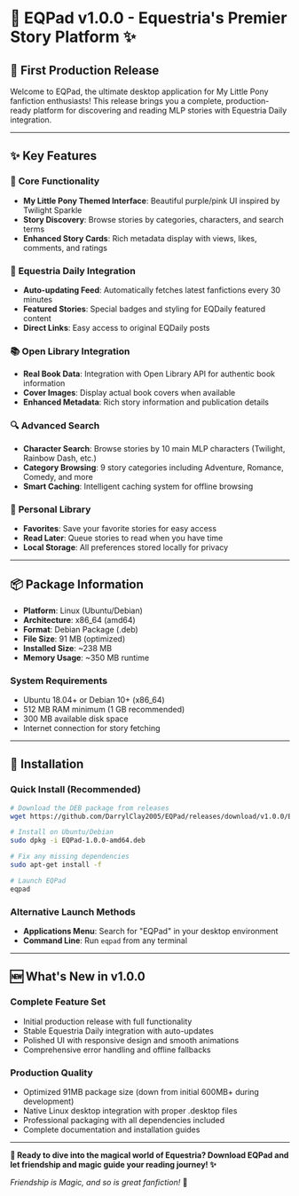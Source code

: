 # 🦄 EQPad v1.0.0 - Equestria's Premier Story Platform ✨

## 🎉 **First Production Release**

Welcome to EQPad, the ultimate desktop application for My Little Pony fanfiction enthusiasts! This release brings you a complete, production-ready platform for discovering and reading MLP stories with Equestria Daily integration.

---

## ✨ **Key Features**

### 🦄 **Core Functionality**
- **My Little Pony Themed Interface**: Beautiful purple/pink UI inspired by Twilight Sparkle
- **Story Discovery**: Browse stories by categories, characters, and search terms
- **Enhanced Story Cards**: Rich metadata display with views, likes, comments, and ratings

### 📰 **Equestria Daily Integration**
- **Auto-updating Feed**: Automatically fetches latest fanfictions every 30 minutes
- **Featured Stories**: Special badges and styling for EQDaily featured content
- **Direct Links**: Easy access to original EQDaily posts

### 📚 **Open Library Integration**
- **Real Book Data**: Integration with Open Library API for authentic book information
- **Cover Images**: Display actual book covers when available
- **Enhanced Metadata**: Rich story information and publication details

### 🔍 **Advanced Search**
- **Character Search**: Browse stories by 10 main MLP characters (Twilight, Rainbow Dash, etc.)
- **Category Browsing**: 9 story categories including Adventure, Romance, Comedy, and more
- **Smart Caching**: Intelligent caching system for offline browsing

### 💾 **Personal Library**
- **Favorites**: Save your favorite stories for easy access
- **Read Later**: Queue stories to read when you have time
- **Local Storage**: All preferences stored locally for privacy

---

## 📦 **Package Information**

- **Platform**: Linux (Ubuntu/Debian)
- **Architecture**: x86_64 (amd64)
- **Format**: Debian Package (.deb)
- **File Size**: 91 MB (optimized)
- **Installed Size**: ~238 MB
- **Memory Usage**: ~350 MB runtime

### **System Requirements**
- Ubuntu 18.04+ or Debian 10+ (x86_64)
- 512 MB RAM minimum (1 GB recommended)
- 300 MB available disk space
- Internet connection for story fetching

---

## 🚀 **Installation**

### **Quick Install (Recommended)**
```bash
# Download the DEB package from releases
wget https://github.com/DarrylClay2005/EQPad/releases/download/v1.0.0/EQPad-1.0.0-amd64.deb

# Install on Ubuntu/Debian
sudo dpkg -i EQPad-1.0.0-amd64.deb

# Fix any missing dependencies
sudo apt-get install -f

# Launch EQPad
eqpad
```

### **Alternative Launch Methods**
- **Applications Menu**: Search for "EQPad" in your desktop environment
- **Command Line**: Run `eqpad` from any terminal

---

## 🆕 **What's New in v1.0.0**

### **Complete Feature Set**
- Initial production release with full functionality
- Stable Equestria Daily integration with auto-updates
- Polished UI with responsive design and smooth animations
- Comprehensive error handling and offline fallbacks

### **Production Quality**
- Optimized 91MB package size (down from initial 600MB+ during development)
- Native Linux desktop integration with proper .desktop files
- Professional packaging with all dependencies included
- Complete documentation and installation guides

---

**🦄 Ready to dive into the magical world of Equestria? Download EQPad and let friendship and magic guide your reading journey! ✨**

*Friendship is Magic, and so is great fanfiction!* 💖
